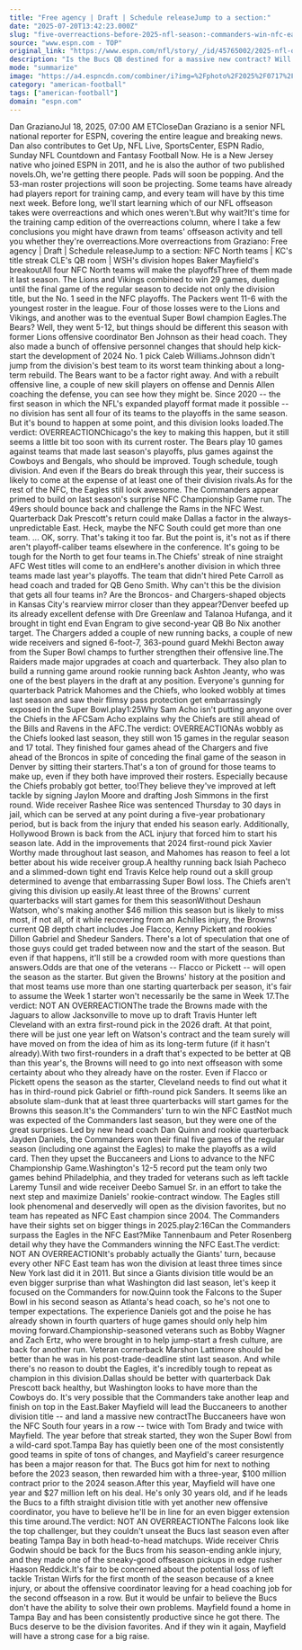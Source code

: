 ```yaml
---
title: "Free agency | Draft | Schedule releaseJump to a section:"
date: "2025-07-20T13:42:23.000Z"
slug: "five-overreactions-before-2025-nfl-season:-commanders-win-nfc-east-chiefs-lose-afc-west"
source: "www.espn.com - TOP"
original_link: "https://www.espn.com/nfl/story/_/id/45765002/2025-nfl-offseason-judging-overreactions-takeaways-draft-trades"
description: "Is the Bucs QB destined for a massive new contract? Will the Commanders own the NFC East? We're judging offseason overreactions."
mode: "summarize"
image: "https://a4.espncdn.com/combiner/i?img=%2Fphoto%2F2025%2F0717%2Fr1520403_1296x729_16%2D9.jpg"
category: "american-football"
tags: ["american-football"]
domain: "espn.com"
---
```

Dan GrazianoJul 18, 2025, 07:00 AM ETCloseDan Graziano is a senior NFL national reporter for ESPN, covering the entire league and breaking news. Dan also contributes to Get Up, NFL Live, SportsCenter, ESPN Radio, Sunday NFL Countdown and Fantasy Football Now. He is a New Jersey native who joined ESPN in 2011, and he is also the author of two published novels.Oh, we're getting there people. Pads will soon be popping. And the 53-man roster projections will soon be projecting. Some teams have already had players report for training camp, and every team will have by this time next week. Before long, we'll start learning which of our NFL offseason takes were overreactions and which ones weren't.But why wait?It's time for the training camp edition of the overreactions column, where I take a few conclusions you might have drawn from teams' offseason activity and tell you whether they're overreactions.More overreactions from Graziano:
Free agency | Draft | Schedule releaseJump to a section:
NFC North teams | KC's title streak
CLE's QB room | WSH's division hopes
Baker Mayfield's breakoutAll four NFC North teams will make the playoffsThree of them made it last season. The Lions and Vikings combined to win 29 games, dueling until the final game of the regular season to decide not only the division title, but the No. 1 seed in the NFC playoffs. The Packers went 11-6 with the youngest roster in the league. Four of those losses were to the Lions and Vikings, and another was to the eventual Super Bowl champion Eagles.The Bears? Well, they went 5-12, but things should be different this season with former Lions offensive coordinator Ben Johnson as their head coach. They also made a bunch of offensive personnel changes that should help kick-start the development of 2024 No. 1 pick Caleb Williams.Johnson didn't jump from the division's best team to its worst team thinking about a long-term rebuild. The Bears want to be a factor right away. And with a rebuilt offensive line, a couple of new skill players on offense and Dennis Allen coaching the defense, you can see how they might be. Since 2020 -- the first season in which the NFL's expanded playoff format made it possible -- no division has sent all four of its teams to the playoffs in the same season. But it's bound to happen at some point, and this division looks loaded.The verdict: OVERREACTIONChicago's the key to making this happen, but it still seems a little bit too soon with its current roster. The Bears play 10 games against teams that made last season's playoffs, plus games against the Cowboys and Bengals, who should be improved. Tough schedule, tough division. And even if the Bears do break through this year, their success is likely to come at the expense of at least one of their division rivals.As for the rest of the NFC, the Eagles still look awesome. The Commanders appear primed to build on last season's surprise NFC Championship Game run. The 49ers should bounce back and challenge the Rams in the NFC West. Quarterback Dak Prescott's return could make Dallas a factor in the always-unpredictable East. Heck, maybe the NFC South could get more than one team. ... OK, sorry. That's taking it too far. But the point is, it's not as if there aren't playoff-caliber teams elsewhere in the conference. It's going to be tough for the North to get four teams in.The Chiefs' streak of nine straight AFC West titles will come to an endHere's another division in which three teams made last year's playoffs. The team that didn't hired Pete Carroll as head coach and traded for QB Geno Smith. Why can't this be the division that gets all four teams in? Are the Broncos- and Chargers-shaped objects in Kansas City's rearview mirror closer than they appear?Denver beefed up its already excellent defense with Dre Greenlaw and Talanoa Hufanga, and it brought in tight end Evan Engram to give second-year QB Bo Nix another target. The Chargers added a couple of new running backs, a couple of new wide receivers and signed 6-foot-7, 363-pound guard Mekhi Becton away from the Super Bowl champs to further strengthen their offensive line.The Raiders made major upgrades at coach and quarterback. They also plan to build a running game around rookie running back Ashton Jeanty, who was one of the best players in the draft at any position. Everyone's gunning for quarterback Patrick Mahomes and the Chiefs, who looked wobbly at times last season and saw their flimsy pass protection get embarrassingly exposed in the Super Bowl.play1:25Why Sam Acho isn't putting anyone over the Chiefs in the AFCSam Acho explains why the Chiefs are still ahead of the Bills and Ravens in the AFC.The verdict: OVERREACTIONAs wobbly as the Chiefs looked last season, they still won 15 games in the regular season and 17 total. They finished four games ahead of the Chargers and five ahead of the Broncos in spite of conceding the final game of the season in Denver by sitting their starters.That's a ton of ground for those teams to make up, even if they both have improved their rosters. Especially because the Chiefs probably got better, too!They believe they've improved at left tackle by signing Jaylon Moore and drafting Josh Simmons in the first round. Wide receiver Rashee Rice was sentenced Thursday to 30 days in jail, which can be served at any point during a five-year probationary period, but is back from the injury that ended his season early. Additionally, Hollywood Brown is back from the ACL injury that forced him to start his season late. Add in the improvements that 2024 first-round pick Xavier Worthy made throughout last season, and Mahomes has reason to feel a lot better about his wide receiver group.A healthy running back Isiah Pacheco and a slimmed-down tight end Travis Kelce help round out a skill group determined to avenge that embarrassing Super Bowl loss. The Chiefs aren't giving this division up easily.At least three of the Browns' current quarterbacks will start games for them this seasonWithout Deshaun Watson, who's making another $46 million this season but is likely to miss most, if not all, of it while recovering from an Achilles injury, the Browns' current QB depth chart includes Joe Flacco, Kenny Pickett and rookies Dillon Gabriel and Shedeur Sanders. There's a lot of speculation that one of those guys could get traded between now and the start of the season. But even if that happens, it'll still be a crowded room with more questions than answers.Odds are that one of the veterans -- Flacco or Pickett -- will open the season as the starter. But given the Browns' history at the position and that most teams use more than one starting quarterback per season, it's fair to assume the Week 1 starter won't necessarily be the same in Week 17.The verdict: NOT AN OVERREACTIONThe trade the Browns made with the Jaguars to allow Jacksonville to move up to draft Travis Hunter left Cleveland with an extra first-round pick in the 2026 draft. At that point, there will be just one year left on Watson's contract and the team surely will have moved on from the idea of him as its long-term future (if it hasn't already).With two first-rounders in a draft that's expected to be better at QB than this year's, the Browns will need to go into next offseason with some certainty about who they already have on the roster. Even if Flacco or Pickett opens the season as the starter, Cleveland needs to find out what it has in third-round pick Gabriel or fifth-round pick Sanders. It seems like an absolute slam-dunk that at least three quarterbacks will start games for the Browns this season.It's the Commanders' turn to win the NFC EastNot much was expected of the Commanders last season, but they were one of the great surprises. Led by new head coach Dan Quinn and rookie quarterback Jayden Daniels, the Commanders won their final five games of the regular season (including one against the Eagles) to make the playoffs as a wild card. Then they upset the Buccaneers and Lions to advance to the NFC Championship Game.Washington's 12-5 record put the team only two games behind Philadelphia, and they traded for veterans such as left tackle Laremy Tunsil and wide receiver Deebo Samuel Sr. in an effort to take the next step and maximize Daniels' rookie-contract window. The Eagles still look phenomenal and deservedly will open as the division favorites, but no team has repeated as NFC East champion since 2004. The Commanders have their sights set on bigger things in 2025.play2:16Can the Commanders surpass the Eagles in the NFC East?Mike Tannenbaum and Peter Rosenberg detail why they have the Commanders winning the NFC East.The verdict: NOT AN OVERREACTIONIt's probably actually the Giants' turn, because every other NFC East team has won the division at least three times since New York last did it in 2011. But since a Giants division title would be an even bigger surprise than what Washington did last season, let's keep it focused on the Commanders for now.Quinn took the Falcons to the Super Bowl in his second season as Atlanta's head coach, so he's not one to temper expectations. The experience Daniels got and the poise he has already shown in fourth quarters of huge games should only help him moving forward.Championship-seasoned veterans such as Bobby Wagner and Zach Ertz, who were brought in to help jump-start a fresh culture, are back for another run. Veteran cornerback Marshon Lattimore should be better than he was in his post-trade-deadline stint last season. And while there's no reason to doubt the Eagles, it's incredibly tough to repeat as champion in this division.Dallas should be better with quarterback Dak Prescott back healthy, but Washington looks to have more than the Cowboys do. It's very possible that the Commanders take another leap and finish on top in the East.Baker Mayfield will lead the Buccaneers to another division title -- and land a massive new contractThe Buccaneers have won the NFC South four years in a row -- twice with Tom Brady and twice with Mayfield. The year before that streak started, they won the Super Bowl from a wild-card spot.Tampa Bay has quietly been one of the most consistently good teams in spite of tons of changes, and Mayfield's career resurgence has been a major reason for that. The Bucs got him for next to nothing before the 2023 season, then rewarded him with a three-year, $100 million contract prior to the 2024 season.After this year, Mayfield will have one year and $27 million left on his deal. He's only 30 years old, and if he leads the Bucs to a fifth straight division title with yet another new offensive coordinator, you have to believe he'll be in line for an even bigger extension this time around.The verdict: NOT AN OVERREACTIONThe Falcons look like the top challenger, but they couldn't unseat the Bucs last season even after beating Tampa Bay in both head-to-head matchups. Wide receiver Chris Godwin should be back for the Bucs from his season-ending ankle injury, and they made one of the sneaky-good offseason pickups in edge rusher Haason Reddick.It's fair to be concerned about the potential loss of left tackle Tristan Wirfs for the first month of the season because of a knee injury, or about the offensive coordinator leaving for a head coaching job for the second offseason in a row. But it would be unfair to believe the Bucs don't have the ability to solve their own problems. Mayfield found a home in Tampa Bay and has been consistently productive since he got there. The Bucs deserve to be the division favorites. And if they win it again, Mayfield will have a strong case for a big raise.